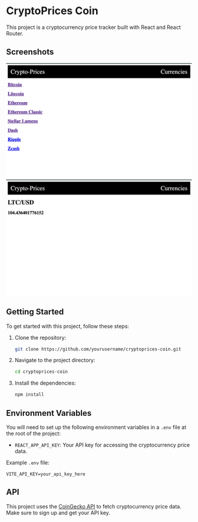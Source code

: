 # CryptoPrices Coin

This project is a cryptocurrency price tracker built with React and React Router.

## Screenshots

![Home Page](https://github.com/NadaFeteiha/cryptoprices-coin/blob/main/src/assets/img.png)
![Price Details Page](https://github.com/NadaFeteiha/cryptoprices-coin/blob/main/src/assets/img2.png)

## Getting Started

To get started with this project, follow these steps:

1. Clone the repository:
   ```sh
   git clone https://github.com/yourusername/cryptoprices-coin.git
   ```
2. Navigate to the project directory:
   ```sh
   cd cryptoprices-coin
   ```
3. Install the dependencies:
   ```sh
   npm install
   ```

## Environment Variables

You will need to set up the following environment variables in a `.env` file at the root of the project:

- `REACT_APP_API_KEY`: Your API key for accessing the cryptocurrency price data.

Example `.env` file:

```
VITE_API_KEY=your_api_key_here
```

## API

This project uses the [CoinGecko API](https://www.coingecko.com/en/api) to fetch cryptocurrency price data. Make sure to sign up and get your API key.
